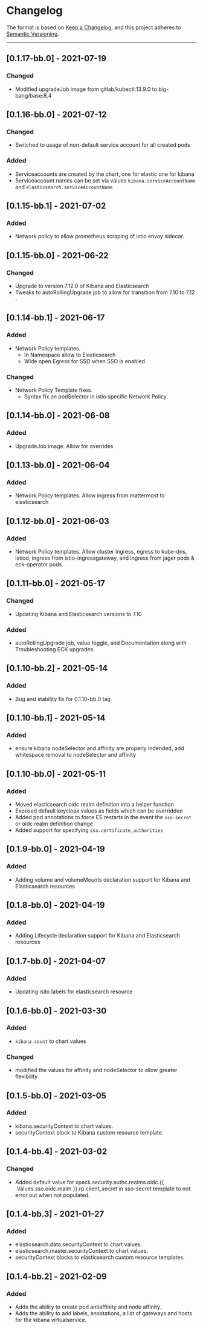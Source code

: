 # Changelog

The format is based on [Keep a Changelog](https://keepachangelog.com/en/1.0.0/), and this project adheres to [Semantic Versioning](https://semver.org/spec/v2.0.0.html).

---
## [0.1.17-bb.0] - 2021-07-19
### Changed
- Modified upgradeJob image from gitlab/kubectl:13.9.0 to big-bang/base:8.4 

## [0.1.16-bb.0] - 2021-07-12
### Changed
- Switched to usage of non-default service account for all created pods
### Added
- Serviceaccounts are created by the chart, one for elastic one for kibana
- Serviceaccount names can be set via values `kibana.serviceAccountName` and `elasticsearch.serviceAccountName`

## [0.1.15-bb.1] - 2021-07-02
### Added
- Network policy to allow prometheus scraping of istio envoy sidecar.

## [0.1.15-bb.0] - 2021-06-22
### Changed
- Upgrade to version 7.12.0 of Kibana and Elasticsearch
- Tweaks to autoRollingUpgrade job to allow for transition from 7.10 to 7.12 .

## [0.1.14-bb.1] - 2021-06-17
### Added
- Network Policy templates.
  - In Namespace allow to Elasticsearch
  - Wide open Egress for SSO when SSO is enabled
### Changed
- Network Policy Template fixes.
  - Syntax fix on podSelector in istio specific Network Policy.

## [0.1.14-bb.0] - 2021-06-08
### Added
- UpgradeJob image. Allow for overrides

## [0.1.13-bb.0] - 2021-06-04
### Added
- Network Policy templates. Allow ingress from mattermost to elasticsearch

## [0.1.12-bb.0] - 2021-06-03
### Added
- Network Policy templates. Allow cluster ingress, egress to kube-dns, istiod, ingress from istio-ingressgateway, and ingress from jager pods & eck-operator pods.

## [0.1.11-bb.0] - 2021-05-17
### Changed
- Updating Kibana and Elasticsearch versions to 7.10
### Added
- autoRollingUpgrade job, value toggle, and Documentation along with Troubleshooting ECK upgrades.

## [0.1.10-bb.2] - 2021-05-14
### Added
- Bug and stability fix for 0.1.10-bb.0 tag

## [0.1.10-bb.1] - 2021-05-14
### Added
- ensure kibana nodeSelector and affinity are properly indended, add whitespace removal to nodeSelector and affinity

## [0.1.10-bb.0] - 2021-05-11
### Added
- Moved elasticsearch oidc realm definition into a helper function
- Exposed default keycloak values as fields which can be overridden
- Added pod annotations to force ES restarts in the event the `sso-secret` or oidc realm definition change
- Added support for specifying `sso.certificate_authorities`

## [0.1.9-bb.0] - 2021-04-19
### Added
- Adding volume and volumeMounts declaration support for Kibana and Elasticsearch resources

## [0.1.8-bb.0] - 2021-04-19
### Added
- Adding Lifecycle declaration support for Kibana and Elasticsearch resources

## [0.1.7-bb.0] - 2021-04-07
### Added
- Updating isito labels for elasticsearch resource

## [0.1.6-bb.0] - 2021-03-30
### Added
- `kibana.count` to chart values
### Changed
- modified the values for affinity and nodeSelector to allow greater flexibility

## [0.1.5-bb.0] - 2021-03-05

### Added
- kibana.securityContext to chart values.
- securityContext block to Kibana custom resource template.

## [0.1.4-bb.4] - 2021-03-02

### Changed
- Added default value for xpack.security.authc.realms.oidc.{{ .Values.sso.oidc.realm }}.rp.client_secret in sso-secret template to not error out when not populated.

## [0.1.4-bb.3] - 2021-01-27

### Added
- elasticsearch.data.securityContext to chart values.
- elasticsearch.master.securityContext to chart values.
- securityContext blocks to elasticsearch custom resource templates.

## [0.1.4-bb.2] - 2021-02-09

### Added

- Adds the ability to create pod antiaffinity and node affinity.
- Adds the ability to add labels, annotations, a list of gateways and hosts for the kibana virtualservice.
